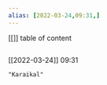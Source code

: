 ```yaml
---
alias: [2022-03-24,09:31,]
---
```

[[]]
table of content
```toc
```

[[2022-03-24]] 09:31

```query
"Karaikal"
```